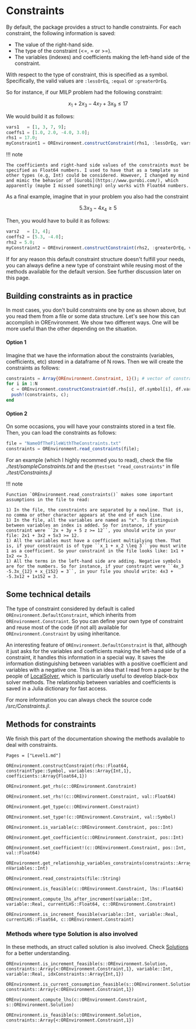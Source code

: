 # Constraints

By default, the package provides a struct to handle constraints. For each constraint, the following information is saved:

+ The value of the right-hand side.
+ The type of the constraint (<=, = or >=). 
+ The variables (indexes) and coefficients making the left-hand side of the constraint.


With respect to the type of constraint, this is specified as a symbol. Specifically, the valid values are `:lessOrEq`, `:equal` or `:greaterOrEq`.

So for instance, if our MILP problem had the following constraint:

```math
x_1 + 2x_3 - 4x_7 + 3x_9 \leq 17 
```

We would build it as follows:

```julia
vars1   = [1, 3, 7, 9];
coeffs1 = [1.0, 2.0, -4.0, 3.0]; 
rhs1 = 17.0; 
myConstraint1 = OREnvironment.constructConstraint(rhs1, :lessOrEq, vars1, coeffs1);
```

!!! note

    The coefficients and right-hand side values of the constraints must be specified as Float64 numbers. I used to have that as a template so other types (e.g, Int) could be considered. However, I changed my mind and mimic the behavior of [Gurobi](https://www.gurobi.com/), which apparently (maybe I missed something) only works with Float64 numbers. 

As a final example, imagine that in your problem you also had the constraint 

```math
5.3x_3 - 4x_4 \geq 5 
```

Then, you would have to build it as follows:
```julia
vars2   = [3, 4];
coeffs2 = [5.3, -4.0]; 
rhs2 = 5.0; 
myConstraint2 = OREnvironment.constructConstraint(rhs2, :greaterOrEq, vars2, coeffs2);
```

If for any reason this default constraint structure doesn't fulfill your needs, you can always define a new type of constraint while reusing most of the methods available for the default version. See further discussion later on this page.


## Building constraints as in practice

In most cases, you don't build constraints one by one as shown above, but you read them from a file or some data structure. Let's see how this can accomplish in OREnvironment. We show two different ways. One will be more useful than the other depending on the situation.

#### Option 1

Imagine that we have the information about the constraints (variables, coefficients, etc) stored in a dataframe of N rows. Then we will create the constraints as follows:

```julia
constraints = Array{OREnvironment.Constraint, 1}(); # vector of constraints
for i in 1:N
  c = OREnvironment.constructConstraint(df.rhs[i], df.symbol[i], df.vars[i], df.coefs[i]);
  push!(constraints, c);
end
```

#### Option 2

On some occasions, you will have your constraints stored in a text file. Then, you can load the constraints as follows:
```julia
file = "NameOfTheFileWithTheConstraints.txt"
constraints = OREnvironment.read_constraints(file);
```

For an example (which I highly recommed you to read), check the file *./test/sampleConstraints.txt* and the `@testset "read_constraints"` in file  *./test/Constraints.jl*

!!! note

    Function `OREnvironment.read_constraints()` makes some important assumptions in the file to read:
	
    1) In the file, the constraints are separated by a newline. That is, no comma or other character appears at the end of each line.
    1) In the file, all the variables are named as "x". To distinguish between variables an index is added. So for instance, if your constraint were ``2x + 3y + 5 z >= 12``, you should write in your file: 2x1 + 3x2 + 5x3 >= 12.
    1) All the variables must have a coefficient multiplying them. That is, if your constraint is of type ``x_1 + x_2 \leq 3`` you must write 1 as a coefficient. So your constraint in the file looks like: 1x1 + 1x2 <= 3. 
    1) All the terms in the left-hand side are adding. Negative symbols are for the numbers. So for instance, if your constraint were ``4x_3 -5.3x_{12} + x_{152} = 3``, in your file you should write: 4x3 + -5.3x12 + 1x152 = 3.

## Some technical details

The type of constraint considered by default is called `OREnvironment.DefaultConstraint`, which inherits from `OREnvironment.Constraint`. So you can define your own type of constraint and reuse most of the code (if not all) available for `OREnvironment.Constraint` by using inheritance.

An interesting feature of `OREnvironment.DefaultConstraint` is that, although it just asks for the variables and coefficients making the left-hand side of a constraint, it handles this information in a special way. It saves the information distinguishing between variables with a positive coefficient and variables with a negative one. This is an idea that I read from a paper by the people of [LocalSolver](https://www.localsolver.com/), which is particularly useful to develop black-box solver methods. The relationship between variables and coefficients is saved in a Julia dictionary for fast access.

For more information you can always check the source code */src/Constraints.jl*.


## Methods for constraints

We finish this part of the documentation showing the methods available to deal with constraints.

```@index
Pages = ["Level1.md"]
```

```@docs
OREnvironment.constructConstraint(rhs::Float64, constraintType::Symbol, variables::Array{Int,1}, coefficients::Array{Float64,1})
```
```@docs
OREnvironment.get_rhs(c::OREnvironment.Constraint)
```
```@docs
OREnvironment.set_rhs!(c::OREnvironment.Constraint, val::Float64)
```
```@docs
OREnvironment.get_type(c::OREnvironment.Constraint)
```
```@docs
OREnvironment.set_type!(c::OREnvironment.Constraint, val::Symbol)
```
```@docs
OREnvironment.is_variable(c::OREnvironment.Constraint, pos::Int)
```
```@docs
OREnvironment.get_coefficient(c::OREnvironment.Constraint, pos::Int)
```
```@docs
OREnvironment.set_coefficient!(c::OREnvironment.Constraint, pos::Int,
val::Float64)
```
```@docs
OREnvironment.get_relationship_variables_constraints(constraints::Array{<:OREnvironment.Constraint,1}, nVariables::Int)
```
```@docs
OREnvironment.read_constraints(file::String)
```
```@docs
OREnvironment.is_feasible(c::OREnvironment.Constraint, lhs::Float64)
```
```@docs
OREnvironment.compute_lhs_after_increment(variable::Int, variable::Real, currentLHS::Float64, c::OREnvironment.Constraint)
```
```@docs
OREnvironment.is_increment_feasible(variable::Int, variable::Real, currentLHS::Float64, c::OREnvironment.Constraint)
```

### Methods where type Solution is also involved
In these methods, an struct called solution is also involved. Check [Solutions](@ref) for a better understanding.
```@docs
OREnvironment.is_increment_feasible(s::OREnvironment.Solution, constraints::Array{<:OREnvironment.Constraint,1}, variable::Int, variable::Real, idxConstraints::Array{Int,1})
```
```@docs
OREnvironment.is_current_consumption_feasible(s::OREnvironment.Solution, constraints::Array{<:OREnvironment.Constraint,1})
```
```@docs
OREnvironment.compute_lhs(c::OREnvironment.Constraint, s::OREnvironment.Solution)
```
```@docs
OREnvironment.is_feasible(s::OREnvironment.Solution, constraints::Array{<:OREnvironment.Constraint,1})
```
